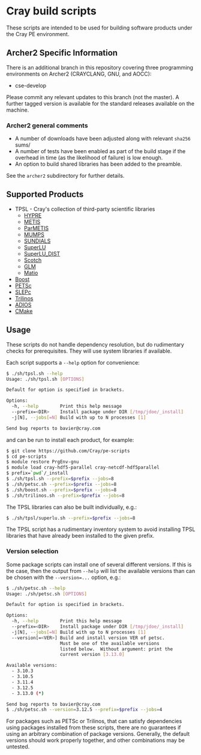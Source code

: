 # Cray build scripts

These scripts are intended to be used for building
software products under the Cray PE environment.

## Archer2 Specific Information

There is an additional branch in this repository covering three programming
environments on Archer2 (CRAYCLANG, GNU, and AOCC):

* cse-develop

Please commit any relevant updates to this branch (not the master).
A further tagged
version is available for the standard releases available on the machine.

### Archer2 general comments

* A number of downloads have been adjusted along with relevant `sha256` sums/
* A number of tests have been enabled as part of the build stage if the
overhead in time (as the likelihood of failure) is low enough.
* An option to build shared libraries has been added to the preamble.

See the `archer2` subdirectory for further details.

## Supported Products

* TPSL - Cray's collection of third-party scientific libraries
  * [HYPRE](https://www.llnl.gov/casc/hypre/)
  * [METIS](http://glaros.dtc.umn.edu/gkhome/metis/metis/overview)
  * [ParMETIS](http://glaros.dtc.umn.edu/gkhome/metis/parmetis/overview)
  * [MUMPS](http://mumps.enseeiht.fr/)
  * [SUNDIALS](https://computation.llnl.gov/projects/sundials)
  * [SuperLU](https://crd-legacy.lbl.gov/~xiaoye/SuperLU/)
  * [SuperLU_DIST](https://crd-legacy.lbl.gov/~xiaoye/SuperLU/)
  * [Scotch](http://www.labri.fr/perso/pelegrin/scotch/)
  * [GLM](https://github.com/g-truc/glm)
  * [Matio](https://sourceforge.net/projects/matio/)
* [Boost](https://www.boost.org/)
* [PETSc](https://www.mcs.anl.gov/petsc/)
* [SLEPc](https://slepc.upv.es)
* [Trilinos](https://www.trilinos.org)
* [ADIOS](https://www.olcf.ornl.gov/center-projects/adios/)
* [CMake](https://cmake.org/)

## Usage
These scripts do not handle dependency resolution,
but do rudimentary checks for prerequisites.  They will use system libraries if available.

Each script supports a `--help` option for convenience:
```sh
$ ./sh/tpsl.sh --help
Usage: ./sh/tpsl.sh [OPTIONS]

Default for option is specified in brackets.

Options:
  -h, --help        Print this help message
  --prefix=<DIR>    Install package under DIR [/tmp/jdoe/_install]
  -j[N], --jobs[=N] Build with up to N processes [1]

Send bug reports to bavier@cray.com
```

and can be run to install each product, for example:

```sh
$ git clone https://github.com/Cray/pe-scripts
$ cd pe-scripts
$ module restore PrgEnv-gnu
$ module load cray-hdf5-parallel cray-netcdf-hdf5parallel
$ prefix=`pwd`/_install
$ ./sh/tpsl.sh --prefix=$prefix --jobs=8
$ ./sh/petsc.sh --prefix=$prefix --jobs=8
$ ./sh/boost.sh --prefix=$prefix --jobs=8
$ ./sh/trilinos.sh --prefix=$prefix --jobs=8
```
The TPSL libraries can also be built individually, e.g.:
```sh
$ ./sh/tpsl/superlu.sh --prefix=$prefix --jobs=8
```
The TPSL script has a rudimentary inventory system to avoid installing
TPSL libraries that have already been installed to the given prefix.

### Version selection

Some package scripts can install one of several different versions.
If this is the case, then the output from `--help` will list the
available versions than can be chosen with the `--version=...` option,
e.g.:
```sh
$ ./sh/petsc.sh --help
Usage: ./sh/petsc.sh [OPTIONS]

Default for option is specified in brackets.

Options:
  -h, --help        Print this help message
  --prefix=<DIR>    Install package under DIR [/tmp/jdoe/_install]
  -j[N], --jobs[=N] Build with up to N processes [1]
  --version[=<VER>] Build and install version VER of petsc.
                    Must be one of the available versions
                    listed below.  Without argument: print the
                    current version [3.13.0]

Available versions:
  - 3.10.3
  - 3.10.5
  - 3.11.4
  - 3.12.5
  - 3.13.0 (*)

Send bug reports to bavier@cray.com
$ ./sh/petsc.sh --version=3.12.5 --prefix=$prefix --jobs=4
```

For packages such as PETSc or Trilinos, that can satisfy dependencies
using packages installed from these scripts, there are no guarantees
if using an arbitrary combination of package versions.  Generally, the
default versions should work properly together, and other combinations
may be untested.

